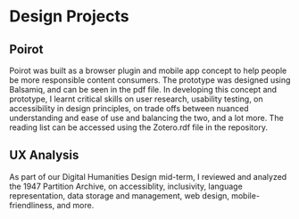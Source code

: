 # Design Projects

## Poirot 
Poirot was built as a browser plugin and mobile app concept to help people be more responsible content consumers. The prototype was designed using Balsamiq, and can be seen in the pdf file. In developing this concept and prototype, I learnt critical skills on user research, usability testing, on accessibility in design principles, on trade offs between nuanced understanding and ease of use and balancing the two, and a lot more. The reading list can be accessed using the Zotero.rdf file in the repository. 

## UX Analysis
As part of our Digital Humanities Design mid-term, I reviewed and analyzed the 1947 Partition Archive, on accessiblity, inclusivity, language representation, data storage and management, web design, mobile-friendliness, and more. 
